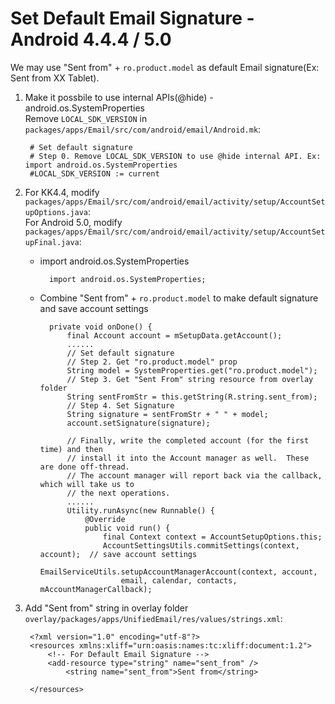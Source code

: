 
# Set Default Email Signature - Android 4.4.4 / 5.0

We may use "Sent from" + `ro.product.model` as default Email signature(Ex: Sent from XX Tablet).

1. Make it possbile to use internal APIs(@hide) - android.os.SystemProperties  
Remove `LOCAL_SDK_VERSION` in `packages/apps/Email/src/com/android/email/Android.mk`:

        # Set default signature
        # Step 0. Remove LOCAL_SDK_VERSION to use @hide internal API. Ex: import android.os.SystemProperties
        #LOCAL_SDK_VERSION := current 

2. For KK4.4, modify `packages/apps/Email/src/com/android/email/activity/setup/AccountSetupOptions.java`:  
   For Android 5.0, modify `packages/apps/Email/src/com/android/email/activity/setup/AccountSetupFinal.java`:  
    
    * import android.os.SystemProperties
    
            import android.os.SystemProperties;
    * Combine "Sent from" + `ro.product.model` to make default signature and save account settings
    
            private void onDone() {
                final Account account = mSetupData.getAccount();
                ......
	            // Set default signature
                // Step 2. Get "ro.product.model" prop
                String model = SystemProperties.get("ro.product.model");
                // Step 3. Get "Sent From" string resource from overlay folder
                String sentFromStr = this.getString(R.string.sent_from);
                // Step 4. Set Signature
                String signature = sentFromStr + " " + model;
                account.setSignature(signature);

                // Finally, write the completed account (for the first time) and then
                // install it into the Account manager as well.  These are done off-thread.
                // The account manager will report back via the callback, which will take us to
                // the next operations.
                ......
                Utility.runAsync(new Runnable() {
                    @Override
                    public void run() {
                        final Context context = AccountSetupOptions.this;
                        AccountSettingsUtils.commitSettings(context, account);  // save account settings
                        EmailServiceUtils.setupAccountManagerAccount(context, account,
                            email, calendar, contacts, mAccountManagerCallback);

3. Add "Sent from" string in overlay folder  
`overlay/packages/apps/UnifiedEmail/res/values/strings.xml`:

        <?xml version="1.0" encoding="utf-8"?>
        <resources xmlns:xliff="urn:oasis:names:tc:xliff:document:1.2">
            <!-- For Default Email Signature -->
            <add-resource type="string" name="sent_from" />
                <string name="sent_from">Sent from</string>

        </resources>

